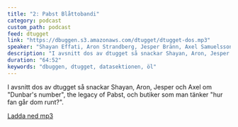 ```yaml
---
title: "2: Pabst Blåttobandi"
category: podcast
custom_path: podcast
feed: dtugget
link: "https://dbuggen.s3.amazonaws.com/dtugget/dtugget-dos.mp3"
speaker: "Shayan Effati, Aron Strandberg, Jesper Bränn, Axel Samuelsson"
description: "I avsnitt dos av dtugget så snackar Shayan, Aron, Jesper och Axel om Dunbar's number, the legacy of Pabst, och butiker som man tänker 'hur fan går dom runt?'"
duration: "64:52"
keywords: "dbuggen, dtugget, datasektionen, öl"
---
```

<script src="/audiojs/audio.min.js"></script>
<script>
  audiojs.events.ready(function() {
    var as = audiojs.createAll();
  });
</script>

I avsnitt dos av dtugget så snackar Shayan, Aron, Jesper och Axel om "Dunbar's number", the legacy of Pabst, och butiker som man tänker "hur fan går dom runt?".

<audio src="{{ page.link }}" preload="auto"></audio>

<p class="center">
  <a class="center" href="{{ page.link }}">Ladda ned mp3</a>
</p>
